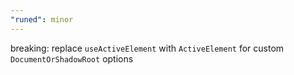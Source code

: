 ```yaml
---
"runed": minor
---
```


breaking: replace `useActiveElement` with `ActiveElement` for custom `DocumentOrShadowRoot` options
